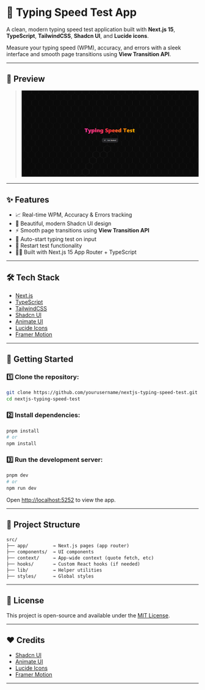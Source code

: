# 🚀 Typing Speed Test App

A clean, modern typing speed test application built with **Next.js 15**, **TypeScript**, **TailwindCSS**, **Shadcn UI**, and **Lucide icons**.

Measure your typing speed (WPM), accuracy, and errors with a sleek interface and smooth page transitions using **View Transition API**.

---

## 📸 Preview
> ![App Screenshot](image/home-page.png)

---

## ✨ Features

- 📈 Real-time WPM, Accuracy & Errors tracking
- 🎨 Beautiful, modern Shadcn UI design
- ⚡ Smooth page transitions using **View Transition API**
- 📝 Auto-start typing test on input
- 🔄 Restart test functionality
- 🧑‍💻 Built with Next.js 15 App Router + TypeScript

---

## 🛠️ Tech Stack

- [Next.js](https://nextjs.org/)
- [TypeScript](https://www.typescriptlang.org/)
- [TailwindCSS](https://tailwindcss.com/)
- [Shadcn UI](https://ui.shadcn.com/)
- [Animate UI](https://animate-ui.com/)
- [Lucide Icons](https://lucide.dev/)
- [Framer Motion](https://www.framer.com/motion/)

---

## 🚀 Getting Started

### 1️⃣ Clone the repository:

```bash
git clone https://github.com/yourusername/nextjs-typing-speed-test.git
cd nextjs-typing-speed-test
```

### 2️⃣ Install dependencies:

```bash
pnpm install
# or
npm install
```

### 3️⃣ Run the development server:

```bash
pnpm dev
# or
npm run dev
```

Open [http://localhost:5252](http://localhost:5252/) to view the app.

---

## 📂 Project Structure

```
src/
├── app/         → Next.js pages (app router)
├── components/  → UI components
├── context/     → App-wide context (quote fetch, etc)
├── hooks/       → Custom React hooks (if needed)
├── lib/         → Helper utilities
├── styles/      → Global styles
```

---

## 📜 License

This project is open-source and available under the [MIT License](https://chatgpt.com/c/LICENSE).

---

## ❤️ Credits

- [Shadcn UI](https://ui.shadcn.com/)
- [Animate UI](https://animate-ui.com/)
- [Lucide Icons](https://lucide.dev/)
- [Framer Motion](https://www.framer.com/motion/)

---
